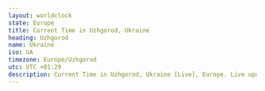 ```yaml
---
layout: worldclock
state: Europe
title: Current Time in Uzhgorod, Ukraine
heading: Uzhgorod
name: Ukraine
iso: UA
timezone: Europe/Uzhgorod
utc: UTC +01:29
description: Current Time in Uzhgorod, Ukraine [Live], Europe. Live update now time in Uzhgorod, timezone Europe/Uzhgorod, UTC +01:29, Country ISO code & Current Local Time.
---
```


